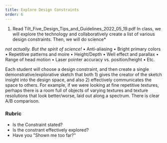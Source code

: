 ```yaml
---
title: Explore Design Constraints
order: 6
---
```


1.	Read Tilt_Five_Design_Tips_and_Guidelines_2022_05_19.pdf
In class, we will explore the technology and collaboratively create a list of various design constraints. Then, we will do science*

*not actually. But the spirit of science!*
•	Anti-aliasing
•	Bright primary colors
•	Repetitive patterns and moire
•	Height/Depth
•	Well effect and parallax
•	Range of head motion
•	Laser pointer accuracy vs. position/height
•	Etc.

Each student will choose a design constraint, and then create a single demonstrative/explorative sketch that both 1) gives the creator of the sketch insight into the design space, and also 2) effectively communicates the space to others.
For example, if we were looking at fine repetitive textures, perhaps there is a room full of objects of varying textures and texture resolutions that look better/worse, laid out along a spectrum. There is clear A/B comparison.

### Rubric
- Is the Constraint stated?
- Is the constrant effectively explored?
- Have you "Shown me too far?"

